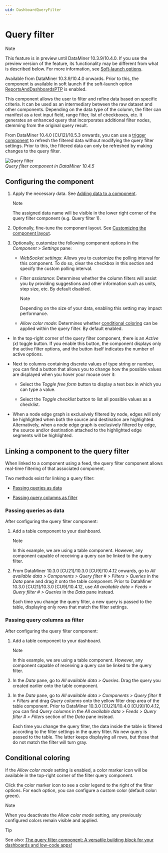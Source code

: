 ```yaml
---
uid: DashboardQueryFilter
---
```


# Query filter

> [!NOTE]
> This feature is in preview until DataMiner 10.3.9/10.4.0. If you use the preview version of the feature, its functionality may be different from what is described below. For more information, see [Soft-launch options](xref:SoftLaunchOptions).

Available from DataMiner 10.3.9/10.4.0 onwards. Prior to this, the component is available in soft launch if the soft-launch option [ReportsAndDashboardsPTP](xref:Overview_of_Soft_Launch_Options#reportsanddashboardsptp) is enabled.

This component allows the user to filter and refine data based on specific criteria. It can be used as an intermediary between the raw dataset and other components. Depending on the data type of the column, the filter can manifest as a text input field, range filter, list of checkboxes, etc. It generates an enhanced query that incorporates additional filter nodes, stemming from the original query result.

From DataMiner 10.4.0 [CU12]/10.5.3 onwards<!--RN 41799-->, you can use a [trigger component](xref:DashboardTrigger) to refresh the filtered data without modifying the query filter settings. Prior to this, the filtered data can only be refreshed by making changes to the query filter.

![Query filter](~/user-guide/images/Query_Filter.png)<br>*Query filter component in DataMiner 10.4.5*

## Configuring the component

1. Apply the necessary data. See [Adding data to a component](xref:Adding_data_to_component).

   > [!NOTE]
   > The assigned data name will be visible in the lower right corner of the query filter component (e.g. Query filter 1).

1. Optionally, fine-tune the component layout. See [Customizing the component layout](xref:Customize_Component_Layout).

1. Optionally, customize the following component options in the *Component* > *Settings* pane:

   - *WebSocket settings*: Allows you to customize the polling interval for this component. To do so, clear the checkbox in this section and specify the custom polling interval.

   - *Filter assistance*: Determines whether the column filters will assist you by providing suggestions and other information such as units, step size, etc. By default disabled.

     > [!NOTE]
     > Depending on the size of your data, enabling this setting may impact performance.

   - *Allow color mode*: Determines whether [conditional coloring](#conditional-coloring) can be applied within the query filter. By default enabled.

- In the top-right corner of the query filter component, there is an *Active (x)* toggle button. If you enable this button, the component displays only the active filter options, and the button itself indicates the number of active options.

- Next to columns containing discrete values of type string or number, you can find a button that allows you to change how the possible values are displayed when you hover your mouse over it:

  - Select the *Toggle free form* button to display a text box in which you can type a value.

  - Select the *Toggle checklist* button to list all possible values as a checklist.

- When a node edge graph is exclusively filtered by node, edges will only be highlighted when both the source and destination are highlighted. Alternatively, when a node edge graph is exclusively filtered by edge, the source and/or destination attached to the highlighted edge segments will be highlighted.

## Linking a component to the query filter

When linked to a component using a feed, the query filter component allows real-time filtering of that associated component.

Two methods exist for linking a query filter:

- [Passing queries as data](#passing-queries-as-data)

- [Passing query columns as filter](#passing-query-columns-as-filter)

### Passing queries as data

After configuring the query filter component:

1. Add a table component to your dashboard.

   > [!NOTE]
   > In this example, we are using a table component. However, any component capable of receiving a query can be linked to the query filter.

1. From DataMiner 10.3.0 [CU21]/10.3.0 [CU9]/10.4.12 onwards<!--RN 41141-->, go to *All available data > Components > Query filter # > Filters > Queries* in the *Data* pane and drag it onto the table component. Prior to DataMiner 10.3.0 [CU21]/10.3.0 [CU9]/10.4.12, use *All available data > Feeds > Query filter # > Queries* in the *Data* pane instead.

   Each time you change the query filter, a new query is passed to the table, displaying only rows that match the filter settings.

### Passing query columns as filter

After configuring the query filter component:

1. Add a table component to your dashboard.

   > [!NOTE]
   > In this example, we are using a table component. However, any component capable of receiving a query can be linked to the query filter.

1. In the *Data* pane, go to *All available data > Queries*. Drag the query you created earlier onto the table component.

1. In the *Data* pane, go to *All available data > Components > Query filter # > Filters* and drag *Query columns* onto the yellow filter drop area of the table component. Prior to DataMiner 10.3.0 [CU21]/10.4.0 [CU9]/10.4.12<!--RN 41141-->, you can find *Query columns* in the *All available data > Feeds > Query filter # > Filters* section of the *Data* pane instead.

   Each time you change the query filter, the data inside the table is filtered according to the filter settings in the query filter. No new query is passed to the table. The latter keeps displaying all rows, but those that do not match the filter will turn gray.

## Conditional coloring

If the *Allow color mode* setting is enabled, a color marker icon will be available in the top-right corner of the filter query component.

Click the color marker icon to see a color legend to the right of the filter options. For each option, you can configure a custom color (default color: green).

> [!NOTE]
> When you deactivate the *Allow color mode* setting, any previously configured colors remain visible and applied.

> [!TIP]
> See also: [The query filter component: A versatile building block for your dashboards and low-code apps!](https://community.dataminer.services/the-query-filter-component-a-versatile-building-block-for-your-dashboards-and-low-code-apps/)
